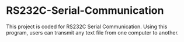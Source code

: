 # RS232C-Serial-Communication
This project is coded for RS232C Serial Communication. Using this program, users can transmit any text file from one computer to another.
